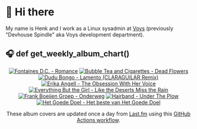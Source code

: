 # 👋 Hi there

My name is Henk and I work as a Linux sysadmin at <a href="https://www.voys.co/about/">Voys</a> (previously "Devhouse Spindle" aka Voys development department).

## 🎧 def get_weekly_album_chart()
<!-- lastfm -->
<p align="center"><a href="https://www.last.fm/music/Fontaines+D.C./Romance"><img src="https://lastfm.freetls.fastly.net/i/u/64s/4f4ae1fdc6b81d93c41c0054d596ccf0.png" title="Fontaines D.C. - Romance"></a> <a href="https://www.last.fm/music/Bubble+Tea+and+Cigarettes/Dead+Flowers"><img src="https://lastfm.freetls.fastly.net/i/u/64s/93627eb1d9b157f15bb8e631876dfd45.jpg" title="Bubble Tea and Cigarettes - Dead Flowers"></a> <a href="https://www.last.fm/music/Dudu+Bongo/Lamento+(CLARAGUILAR+Remix)"><img src="https://lastfm.freetls.fastly.net/i/u/64s/7f947d86920d2431d6803a1fa51956ac.jpg" title="Dudu Bongo - Lamento (CLARAGUILAR Remix)"></a> <a href="https://www.last.fm/music/Erika+Angell/The+Obsession+With+Her+Voice"><img src="https://lastfm.freetls.fastly.net/i/u/64s/b724f02b4d65bfa29e334f493a4dbbe7.jpg" title="Erika Angell - The Obsession With Her Voice"></a> <a href="https://www.last.fm/music/Everything+But+the+Girl/Like+the+Deserts+Miss+the+Rain"><img src="https://lastfm.freetls.fastly.net/i/u/64s/7d0ccd404f0fc79eb73fc58ebf795bb3.jpg" title="Everything But the Girl - Like the Deserts Miss the Rain"></a> <a href="https://www.last.fm/music/Frank+Boeijen+Groep/Onderweg"><img src="https://lastfm.freetls.fastly.net/i/u/64s/1e600aec741646799afea8136b987eb7.jpg" title="Frank Boeijen Groep - Onderweg"></a> <a href="https://www.last.fm/music/Hairband/Under+The+Plow"><img src="https://lastfm.freetls.fastly.net/i/u/64s/efb75d261682971700a45309139a70ad.jpg" title="Hairband - Under The Plow"></a> <a href="https://www.last.fm/music/Het+Goede+Doel/Het+beste+van+Het+Goede+Doel"><img src="https://lastfm.freetls.fastly.net/i/u/64s/040c8b34dd40121e0d3fceb1b95d3b9d.jpg" title="Het Goede Doel - Het beste van Het Goede Doel"></a> </p>

<p align="center">These album covers are updated once a day from <a href="https://www.last.fm/user/hbokh">Last.fm</a> using this <a href="https://github.com/marketplace/actions/lastfm-to-markdown">GitHub Actions workflow</a>.</p>
